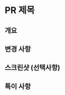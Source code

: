 # PR 제목

## 개요

<!-- PR이 해결하려는 문제에 대한 간단한 설명 -->

## 변경 사항

<!-- 구현한 기능 또는 수정한 부분 목록 -->

## 스크린샷 (선택사항)

<!-- UI 변경사항을 보여주는 스크린샷 -->

## 특이 사항

<!-- 리뷰어가 알아야 할 사항이나 특별히 주의해야 할 점 -->
